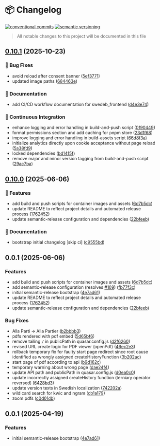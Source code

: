 # 📦 Changelog
[![conventional commits](https://img.shields.io/badge/conventional%20commits-1.0.0-yellow.svg)](https://conventionalcommits.org)
[![semantic versioning](https://img.shields.io/badge/semantic%20versioning-2.0.0-green.svg)](https://semver.org)
> All notable changes to this project will be documented in this file


## [0.10.1](https://github.com/humlab-swedeb/swedeb_frontend/compare/v0.10.0...v0.10.1) (2025-10-23)

### 🐛 Bug Fixes

* avoid reload after consent banner ([5ef3771](https://github.com/humlab-swedeb/swedeb_frontend/commit/5ef3771c9634a3ff2d5aad6789277efe5d1329c2))
* updated image paths ([684463e](https://github.com/humlab-swedeb/swedeb_frontend/commit/684463e5350118f9d913b3492d2d613931007ed0))

### 📝 Documentation

* add CI/CD workflow documentation for swedeb_frontend ([d4e3e74](https://github.com/humlab-swedeb/swedeb_frontend/commit/d4e3e741856fde12dd7eaa110498341767a42633))

### 🔁 Continuous Integration

* enhance logging and error handling in build-and-push script ([0f90449](https://github.com/humlab-swedeb/swedeb_frontend/commit/0f904497b98b9fbb999aa545cc1f1b026857fbfe))
* format permissions section and add caching for pnpm store ([23d1f68](https://github.com/humlab-swedeb/swedeb_frontend/commit/23d1f68d29773e05de3effe31195c74275ea30d7))
* improve logging and error handling in build-assets script ([66d8f3a](https://github.com/humlab-swedeb/swedeb_frontend/commit/66d8f3ade79715ca66ff28780a706a33f07c23ec))
* initialize analytics directly upon cookie acceptance without page reload ([5a38fd9](https://github.com/humlab-swedeb/swedeb_frontend/commit/5a38fd9e7e05d4b026abfb1127dc4b974457e6e9))
* locked dependencies ([bd1415f](https://github.com/humlab-swedeb/swedeb_frontend/commit/bd1415f0c8189c9e0485e51f5e378b451bf39747))
* remove major and minor version tagging from build-and-push script ([29ac7ba](https://github.com/humlab-swedeb/swedeb_frontend/commit/29ac7ba36236af653ff0261e16a739c53bf87a5a))

## [0.10.0](https://github.com/humlab-swedeb/swedeb_frontend/compare/v0.9.0...v0.10.0) (2025-06-06)

### 🍕 Features

* add build and push scripts for container images and assets ([6d7b5dc](https://github.com/humlab-swedeb/swedeb_frontend/commit/6d7b5dcc078caef504c4ab851bf92e72228d7f97))
* update README to reflect project details and automated release process ([1762452](https://github.com/humlab-swedeb/swedeb_frontend/commit/1762452a445286d2b35964b84d62cfdfe3268e08))
* update semantic-release configuration and dependencies ([22bfeeb](https://github.com/humlab-swedeb/swedeb_frontend/commit/22bfeebad76e3fed34e3d1217bfefa2530314989))

### 📝 Documentation

* bootstrap initial changelog [skip ci] ([c9555bd](https://github.com/humlab-swedeb/swedeb_frontend/commit/c9555bdfcb5dd6d32787016fffeb2b0847c8e3ea))

## 0.0.1 (2025-06-06)

### Features

* add build and push scripts for container images and assets ([6d7b5dc](https://github.com/humlab-swedeb/swedeb_frontend/commit/6d7b5dcc078caef504c4ab851bf92e72228d7f97))
* add semantic-release configuration (resolves [#109](https://github.com/humlab-swedeb/swedeb_frontend/issues/109)) ([fb77f3c](https://github.com/humlab-swedeb/swedeb_frontend/commit/fb77f3c41690dd00a4923ff06e5704f6249d9430))
* initial semantic-release bootstrap ([4e7ad61](https://github.com/humlab-swedeb/swedeb_frontend/commit/4e7ad61c855a81cf21c9bb1cf1e314ba51099874))
* update README to reflect project details and automated release process ([1762452](https://github.com/humlab-swedeb/swedeb_frontend/commit/1762452a445286d2b35964b84d62cfdfe3268e08))
* update semantic-release configuration and dependencies ([22bfeeb](https://github.com/humlab-swedeb/swedeb_frontend/commit/22bfeebad76e3fed34e3d1217bfefa2530314989))

### Bug Fixes

* Alla Parti -> Alla Partier ([b2bbbb3](https://github.com/humlab-swedeb/swedeb_frontend/commit/b2bbbb3e321d200ad79e3cfa1c038d4741054069))
* pdfs rendered with pdf embed ([5d65bf6](https://github.com/humlab-swedeb/swedeb_frontend/commit/5d65bf656cd2bd0c7d56eff7fccc11350fa46226))
* remove tailing `/` in publicPath in quasar.config.js ([d2f6260](https://github.com/humlab-swedeb/swedeb_frontend/commit/d2f62605a99c97dfb54bf9f5d2da8e222bcb132d))
* revised URL create logic for PDF viewer (openPdf) ([46ec2e3](https://github.com/humlab-swedeb/swedeb_frontend/commit/46ec2e349b3df8c2ed8c5c7cbcfd645abada596e))
* rollback temporary fix for faulty start page redirect since root cause identified as wrongly assigned createHistoryFunction ([3b202ac](https://github.com/humlab-swedeb/swedeb_frontend/commit/3b202acb755b5f41582a4398d16afae66a102db5))
* start page of pdf according to api ([b9d162c](https://github.com/humlab-swedeb/swedeb_frontend/commit/b9d162c17dded76cfd145c629e76d3c9b10288d3))
* temporary warning about wrong page ([dae24f4](https://github.com/humlab-swedeb/swedeb_frontend/commit/dae24f4794444ceac454fa4f5f04be2a57727970))
* update API path and publicPath in quasar.config.js ([d0ea0c0](https://github.com/humlab-swedeb/swedeb_frontend/commit/d0ea0c0157bb2eaa383ca4d0bbf18b3de6c6d65e))
* update incorrectly assigned createHistory function (terniary operator reversed) ([6428bd3](https://github.com/humlab-swedeb/swedeb_frontend/commit/6428bd3d9b16fa875637c83f72d6d30f87c17c7f))
* update version texts in Swedish localization ([742202a](https://github.com/humlab-swedeb/swedeb_frontend/commit/742202a517a77581461e8b8de54c7a65a66630c4))
* wild card search for kwic and ngram ([cb1a179](https://github.com/humlab-swedeb/swedeb_frontend/commit/cb1a17976ebdc67e9a2fe37bcc4bf131cbf23000))
* zoom pdfs ([c0d01db](https://github.com/humlab-swedeb/swedeb_frontend/commit/c0d01db19d9ff6d6b7b43b3954771add3d5a76a9))
## 0.0.1 (2025-04-19)

### Features

* initial semantic-release bootstrap ([4e7ad61](https://github.com/humlab-swedeb/swedeb_frontend/commit/4e7ad61c855a81cf21c9bb1cf1e314ba51099874))
